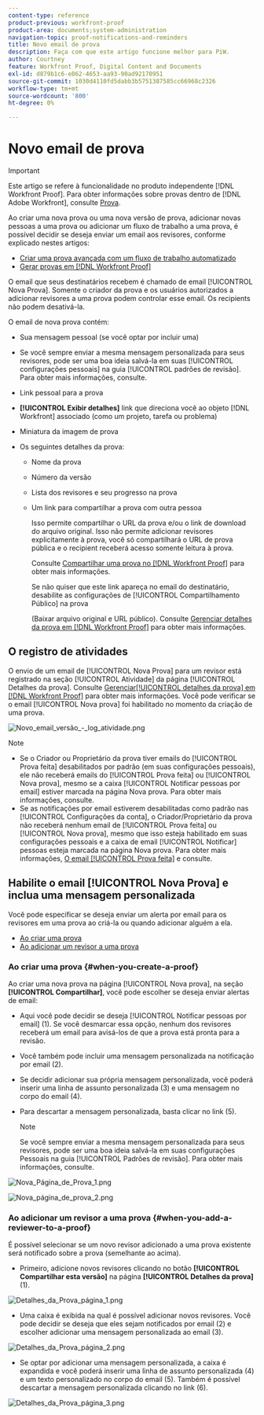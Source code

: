 ```yaml
---
content-type: reference
product-previous: workfront-proof
product-area: documents;system-administration
navigation-topic: proof-notifications-and-reminders
title: Novo email de prova
description: Faça com que este artigo funcione melhor para PiW.
author: Courtney
feature: Workfront Proof, Digital Content and Documents
exl-id: d879b1c6-e862-4653-aa93-90ad92170951
source-git-commit: 1030d4110fd5dabb3b5751387585cc66968c2326
workflow-type: tm+mt
source-wordcount: '800'
ht-degree: 0%

---
```


# Novo email de prova

>[!IMPORTANT]
>
>Este artigo se refere à funcionalidade no produto independente [!DNL Workfront Proof]. Para obter informações sobre provas dentro de [!DNL Adobe Workfront], consulte [Prova](../../../review-and-approve-work/proofing/proofing.md).

<!--
<p style="color: #000000;" data-mc-conditions="QuicksilverOrClassic.Draft mode">Make this article work better for PiW.</p>
-->

Ao criar uma nova prova ou uma nova versão de prova, adicionar novas pessoas a uma prova ou adicionar um fluxo de trabalho a uma prova, é possível decidir se deseja enviar um email aos revisores, conforme explicado nestes artigos:

* [Criar uma prova avançada com um fluxo de trabalho automatizado](../../../review-and-approve-work/proofing/creating-proofs-within-workfront/create-automated-proof-workflow.md)
* [Gerar provas em  [!DNL Workfront Proof]](../../../workfront-proof/wp-work-proofsfiles/create-proofs-and-files/generate-proofs.md)

O email que seus destinatários recebem é chamado de email [!UICONTROL Nova Prova]. Somente o criador da prova e os usuários autorizados a adicionar revisores a uma prova podem controlar esse email. Os recipients não podem desativá-la.

O email de nova prova contém:

* Sua mensagem pessoal (se você optar por incluir uma)
* Se você sempre enviar a mesma mensagem personalizada para seus revisores, pode ser uma boa ideia salvá-la em suas [!UICONTROL configurações pessoais] na guia [!UICONTROL padrões de revisão]. Para obter mais informações, consulte.
* Link pessoal para a prova
* **[!UICONTROL Exibir detalhes]** link que direciona você ao objeto [!DNL Workfront] associado (como um projeto, tarefa ou problema)
* Miniatura da imagem de prova
* Os seguintes detalhes da prova:

   * Nome da prova
   * Número da versão
   * Lista dos revisores e seu progresso na prova
   * Um link para compartilhar a prova com outra pessoa

     Isso permite compartilhar o URL da prova e/ou o link de download do arquivo original. Isso não permite adicionar revisores explicitamente à prova, você só compartilhará o URL de prova pública e o recipient receberá acesso somente leitura à prova.

     Consulte [Compartilhar uma prova no [!DNL Workfront Proof]](../../../workfront-proof/wp-work-proofsfiles/share-proofs-and-files/share-proof.md) para obter mais informações.

     Se não quiser que este link apareça no email do destinatário, desabilite as configurações de [!UICONTROL Compartilhamento Público] na prova

     (Baixar arquivo original e URL público). Consulte [Gerenciar detalhes da prova em [!DNL Workfront Proof]](../../../workfront-proof/wp-work-proofsfiles/manage-your-work/manage-proof-details.md) para obter mais informações.

## O registro de atividades

O envio de um email de [!UICONTROL Nova Prova] para um revisor está registrado na seção [!UICONTROL Atividade] da página [!UICONTROL Detalhes da prova]. Consulte [Gerenciar[!UICONTROL  detalhes da prova] em [!DNL Workfront Proof]](../../../workfront-proof/wp-work-proofsfiles/manage-your-work/manage-proof-details.md) para obter mais informações. Você pode verificar se o email [!UICONTROL Nova prova] foi habilitado no momento da criação de uma prova.

![Novo_email_versão_-_log_atividade.png](assets/new-verison-email---acitivity-log-350x44.png)

>[!NOTE]
>
>* Se o Criador ou Proprietário da prova tiver emails do [!UICONTROL Prova feita] desabilitados por padrão (em suas configurações pessoais), ele não receberá emails do [!UICONTROL Prova feita] ou [!UICONTROL Nova prova], mesmo se a caixa [!UICONTROL Notificar pessoas por email] estiver marcada na página Nova prova. Para obter mais informações, consulte.
>* Se as notificações por email estiverem desabilitadas como padrão nas [!UICONTROL Configurações da conta], o Criador/Proprietário da prova não receberá nenhum email de [!UICONTROL Prova feita] ou [!UICONTROL Nova prova], mesmo que isso esteja habilitado em suas configurações pessoais e a caixa de email [!UICONTROL Notificar] pessoas esteja marcada na página Nova prova. Para obter mais informações, [O email [!UICONTROL Prova feita]](../../../workfront-proof/wp-emailsntfctns/proof-notifications-and-reminders/proof-made-email.md) e consulte.
>



## Habilite o email [!UICONTROL Nova Prova] e inclua uma mensagem personalizada

Você pode especificar se deseja enviar um alerta por email para os revisores em uma prova ao criá-la ou quando adicionar alguém a ela.

* [Ao criar uma prova](#when-you-create-a-proof)
* [Ao adicionar um revisor a uma prova](#when-you-add-a-reviewer-to-a-proof)

### Ao criar uma prova {#when-you-create-a-proof}

Ao criar uma nova prova na página [!UICONTROL Nova prova], na seção **[!UICONTROL Compartilhar]**, você pode escolher se deseja enviar alertas de email:

* Aqui você pode decidir se deseja [!UICONTROL Notificar pessoas por email] (1). Se você desmarcar essa opção, nenhum dos revisores receberá um email para avisá-los de que a prova está pronta para a revisão.
* Você também pode incluir uma mensagem personalizada na notificação por email (2).
* Se decidir adicionar sua própria mensagem personalizada, você poderá inserir uma linha de assunto personalizada (3) e uma mensagem no corpo do email (4).
* Para descartar a mensagem personalizada, basta clicar no link (5).

  >[!NOTE]
  >
  >Se você sempre enviar a mesma mensagem personalizada para seus revisores, pode ser uma boa ideia salvá-la em suas configurações Pessoais na guia [!UICONTROL Padrões de revisão]. Para obter mais informações, consulte.

![Nova_Página_de_Prova_1.png](assets/new-proof-page-1-350x186.png)

![Nova_página_de_prova_2.png](assets/new-proof-page-2-350x283.png)

### Ao adicionar um revisor a uma prova {#when-you-add-a-reviewer-to-a-proof}

É possível selecionar se um novo revisor adicionado a uma prova existente será notificado sobre a prova (semelhante ao acima).

* Primeiro, adicione novos revisores clicando no botão **[!UICONTROL Compartilhar esta versão]** na página **[!UICONTROL Detalhes da prova]** (1).

![Detalhes_da_Prova_página_1.png](assets/proof-details-page-1-350x118.png)

* Uma caixa é exibida na qual é possível adicionar novos revisores. Você pode decidir se deseja que eles sejam notificados por email (2) e escolher adicionar uma mensagem personalizada ao email (3).

![Detalhes_da_Prova_página_2.png](assets/proof-details-page-2-350x174.png)

* Se optar por adicionar uma mensagem personalizada, a caixa é expandida e você poderá inserir uma linha de assunto personalizada (4) e um texto personalizado no corpo do email (5). Também é possível descartar a mensagem personalizada clicando no link (6).

![Detalhes_da_Prova_página_3.png](assets/proof-details-page-3-350x258.png)
